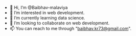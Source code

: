 - 👋 Hi, I’m @Baibhav-malaviya
- 👀 I’m interested in web development.
- 🌱 I’m currently learning data science.
- 💞️ I’m looking to collaborate on web development.
- 📫 You can reach to me through "baibhav.kr73@gmail.com".

<!---
Baibhav-malaviya/Baibhav-malaviya is a ✨ special ✨ repository because its `README.md` (this file) appears on your GitHub profile.
You can click the Preview link to take a look at your changes.
--->
